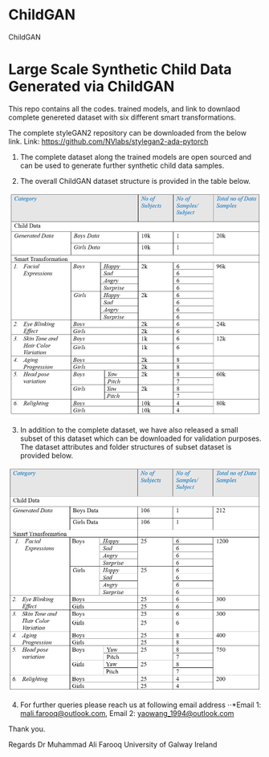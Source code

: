 # ChildGAN
ChildGAN

# Large Scale Synthetic Child Data Generated via ChildGAN

This repo contains all the codes. trained models, and link to downlaod complete genereted dataset with six different smart transformations.

The complete styleGAN2 repository can be downloaded from the below link.
Link: https://github.com/NVlabs/stylegan2-ada-pytorch

1.	The complete dataset along the trained models are open sourced and can be used to generate further synthetic child data samples.

2.	The overall ChildGAN dataset structure is provided in the table below.

![](images/1.PNG)

3. In addition to the complete dataset, we have also released a small subset of this dataset which can be downloaded for validation purposes. The dataset attributes and folder structures of subset dataset is provided below. 

![](images/2.PNG)

4.	For further queries please reach us at following email address 
⋅⋅*Email 1: mali.farooq@outlook.com, 
Email 2: yaowang_1994@outlook.com 

Thank you.

Regards
Dr Muhammad Ali Farooq
University of Galway
Ireland 

